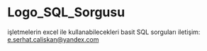 # Logo_SQL_Sorgusu

işletmelerin excel ile kullanabilecekleri basit SQL sorguları
iletişim: e.serhat.caliskan@yandex.com
